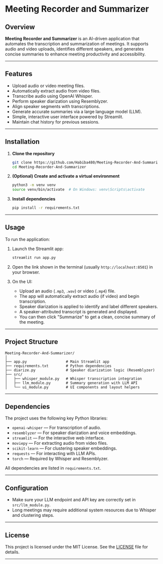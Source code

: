 
# Meeting Recorder and Summarizer

## Overview

**Meeting Recorder and Summarizer** is an AI-driven application that automates the transcription and summarization of meetings. It supports audio and video uploads, identifies different speakers, and generates concise summaries to enhance meeting productivity and accessibility.

---

## Features

- Upload audio or video meeting files.
- Automatically extract audio from video files.
- Transcribe audio using OpenAI Whisper.
- Perform speaker diarization using Resemblyzer.
- Align speaker segments with transcriptions.
- Generate accurate summaries via a large language model (LLM).
- Simple, interactive user interface powered by Streamlit.
- Maintain chat history for previous sessions.

---

## Installation

1. **Clone the repository**

   ```bash
   git clone https://github.com/Habiba480/Meeting-Recorder-And-Summarizer.git
   cd Meeting-Recorder-And-Summarizer


2. **(Optional) Create and activate a virtual environment**

   ```bash
   python3 -m venv venv
   source venv/bin/activate  # On Windows: venv\Scripts\activate
   ```

3. **Install dependencies**

   ```bash
   pip install -r requirements.txt
   ```

---

## Usage

To run the application:

1. Launch the Streamlit app:

   ```bash
   streamlit run app.py
   ```

2. Open the link shown in the terminal (usually `http://localhost:8501`) in your browser.

3. On the UI:

   * Upload an audio (`.mp3`, `.wav`) or video (`.mp4`) file.
   * The app will automatically extract audio (if video) and begin transcription.
   * Speaker diarization is applied to identify and label different speakers.
   * A speaker-attributed transcript is generated and displayed.
   * You can then click "Summarize" to get a clean, concise summary of the meeting.

---

## Project Structure

```
Meeting-Recorder-And-Summarizer/
│
├── app.py                  # Main Streamlit app
├── requirements.txt        # Python dependencies
├── diarize.py              # Speaker diarization logic (Resemblyzer)
├── src/
│   ├── whisper_module.py   # Whisper transcription integration
│   ├── llm_module.py       # Summary generation with LLM API
│   └── ui_module.py        # UI components and layout helpers
```

---

## Dependencies

The project uses the following key Python libraries:

* `openai-whisper` — For transcription of audio.
* `resemblyzer` — For speaker diarization and voice embeddings.
* `streamlit` — For the interactive web interface.
* `moviepy` — For extracting audio from video files.
* `scikit-learn` — For clustering speaker embeddings.
* `requests` — For interacting with LLM APIs.
* `torch` — Required by Whisper and Resemblyzer.

All dependencies are listed in `requirements.txt`.

---

## Configuration

* Make sure your LLM endpoint and API key are correctly set in `src/llm_module.py`.
* Long meetings may require additional system resources due to Whisper and clustering steps.

---

## License

This project is licensed under the MIT License. See the [LICENSE](LICENSE) file for details.

---


